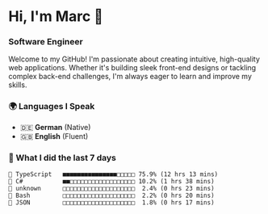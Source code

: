 # Hi, I'm Marc 👋 
### Software Engineer

Welcome to my GitHub! I'm passionate about creating intuitive, high-quality web applications. Whether it's building sleek front-end designs or tackling complex back-end challenges, I'm always eager to learn and improve my skills.  

### 🌍 Languages I Speak  
- 🇩🇪 **German** (Native)  
- 🇬🇧 **English** (Fluent)

### 🤯 What I did the last 7 days

```
🔷 TypeScript   ■■■■■■■■■■■■■■■□□□□□ 75.9% (12 hrs 13 mins)
🔷 C#           ■■□□□□□□□□□□□□□□□□□□ 10.2% (1 hrs 38 mins)
📄 unknown      □□□□□□□□□□□□□□□□□□□□  2.4% (0 hrs 23 mins)
📄 Bash         □□□□□□□□□□□□□□□□□□□□  2.2% (0 hrs 20 mins)
📄 JSON         □□□□□□□□□□□□□□□□□□□□  1.8% (0 hrs 17 mins)
```